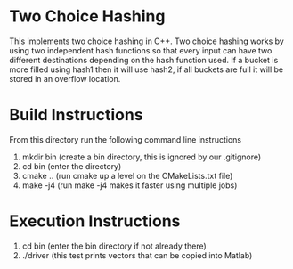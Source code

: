 # Two Choice Hashing

This implements two choice hashing in C++. Two choice hashing works by using two independent hash functions so that every input can have two different destinations depending on the hash function used. If a bucket is more filled using hash1 then it will use hash2, if all buckets are full it will be stored in an overflow location.

# Build Instructions

From this directory run the following command line instructions

1. mkdir bin (create a bin directory, this is ignored by our .gitignore)
2. cd bin (enter the directory)
3. cmake .. (run cmake up a level on the CMakeLists.txt file)
4. make -j4 (run make -j4 makes it faster using multiple jobs)


# Execution Instructions

1. cd bin (enter the bin directory if not already there)
2. ./driver (this test prints vectors that can be copied into Matlab)
